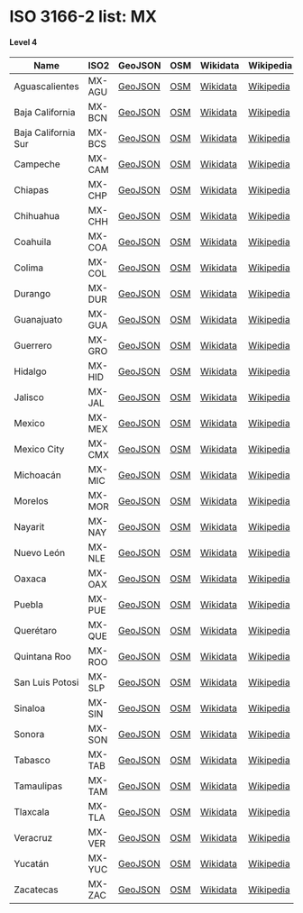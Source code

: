 # ISO 3166-2 list: MX


#### Level 4
Name | ISO2 | GeoJSON | OSM | Wikidata | Wikipedia | population 
--- | --- | --- | --- | --- | --- | --: 
Aguascalientes | MX-AGU | [GeoJSON](../../geojson/q8/iso2/MX/MX-AGU.geojson) | [OSM](https://www.openstreetmap.org/relation/2610002) | [Wikidata](https://www.wikidata.org/wiki/Q79952) | [Wikipedia](http://en.wikipedia.org/wiki/es%3AAguascalientes) | 1,312,544
Baja California | MX-BCN | [GeoJSON](../../geojson/q8/iso2/MX/MX-BCN.geojson) | [OSM](https://www.openstreetmap.org/relation/2589601) | [Wikidata](https://www.wikidata.org/wiki/Q58731) | [Wikipedia](http://en.wikipedia.org/wiki/es%3ABaja%20California) | 3,315,766
Baja California Sur | MX-BCS | [GeoJSON](../../geojson/q8/iso2/MX/MX-BCS.geojson) | [OSM](https://www.openstreetmap.org/relation/2589611) | [Wikidata](https://www.wikidata.org/wiki/Q46508) | [Wikipedia](http://en.wikipedia.org/wiki/es%3ABaja%20California%20Sur) | 637,026
Campeche | MX-CAM | [GeoJSON](../../geojson/q8/iso2/MX/MX-CAM.geojson) | [OSM](https://www.openstreetmap.org/relation/2568834) | [Wikidata](https://www.wikidata.org/wiki/Q80908) | [Wikipedia](http://en.wikipedia.org/wiki/es%3ACampeche) | 899,931
Chiapas | MX-CHP | [GeoJSON](../../geojson/q8/iso2/MX/MX-CHP.geojson) | [OSM](https://www.openstreetmap.org/relation/2556679) | [Wikidata](https://www.wikidata.org/wiki/Q60123) | [Wikipedia](http://en.wikipedia.org/wiki/es%3AChiapas) | 5,217,908
Chihuahua | MX-CHH | [GeoJSON](../../geojson/q8/iso2/MX/MX-CHH.geojson) | [OSM](https://www.openstreetmap.org/relation/1673425) | [Wikidata](https://www.wikidata.org/wiki/Q655) | [Wikipedia](http://en.wikipedia.org/wiki/es%3AChihuahua) | 3,556,574
Coahuila | MX-COA | [GeoJSON](../../geojson/q8/iso2/MX/MX-COA.geojson) | [OSM](https://www.openstreetmap.org/relation/1661524) | [Wikidata](https://www.wikidata.org/wiki/Q53079) | [Wikipedia](http://en.wikipedia.org/wiki/es%3ACoahuila%20de%20Zaragoza) | 2,954,915
Colima | MX-COL | [GeoJSON](../../geojson/q8/iso2/MX/MX-COL.geojson) | [OSM](https://www.openstreetmap.org/relation/2340912) | [Wikidata](https://www.wikidata.org/wiki/Q61309) | [Wikipedia](http://en.wikipedia.org/wiki/es%3AColima) | 650,555
Durango | MX-DUR | [GeoJSON](../../geojson/q8/iso2/MX/MX-DUR.geojson) | [OSM](https://www.openstreetmap.org/relation/2399740) | [Wikidata](https://www.wikidata.org/wiki/Q79918) | [Wikipedia](http://en.wikipedia.org/wiki/es%3ADurango) | 1,754,754
Guanajuato | MX-GUA | [GeoJSON](../../geojson/q8/iso2/MX/MX-GUA.geojson) | [OSM](https://www.openstreetmap.org/relation/2340909) | [Wikidata](https://www.wikidata.org/wiki/Q46475) | [Wikipedia](http://en.wikipedia.org/wiki/es%3AGuanajuato) | 5,853,677
Guerrero | MX-GRO | [GeoJSON](../../geojson/q8/iso2/MX/MX-GRO.geojson) | [OSM](https://www.openstreetmap.org/relation/2439316) | [Wikidata](https://www.wikidata.org/wiki/Q60158) | [Wikipedia](http://en.wikipedia.org/wiki/es%3AEstado%20de%20Guerrero) | 3,533,251
Hidalgo | MX-HID | [GeoJSON](../../geojson/q8/iso2/MX/MX-HID.geojson) | [OSM](https://www.openstreetmap.org/relation/1376490) | [Wikidata](https://www.wikidata.org/wiki/Q80903) | [Wikipedia](http://en.wikipedia.org/wiki/es%3AEstado%20de%20Hidalgo) | 2,858,359
Jalisco | MX-JAL | [GeoJSON](../../geojson/q8/iso2/MX/MX-JAL.geojson) | [OSM](https://www.openstreetmap.org/relation/2340910) | [Wikidata](https://www.wikidata.org/wiki/Q13160) | [Wikipedia](http://en.wikipedia.org/wiki/es%3AJalisco) | 7,844,830
Mexico | MX-MEX | [GeoJSON](../../geojson/q8/iso2/MX/MX-MEX.geojson) | [OSM](https://www.openstreetmap.org/relation/1376489) | [Wikidata](https://www.wikidata.org/wiki/Q82112) | [Wikipedia](http://en.wikipedia.org/wiki/es%3AEstado%20de%20M%C3%A9xico) | 16,187,608
Mexico City | MX-CMX | [GeoJSON](../../geojson/q8/iso2/MX/MX-CMX.geojson) | [OSM](https://www.openstreetmap.org/relation/1376330) | [Wikidata](https://www.wikidata.org/wiki/Q1489) | [Wikipedia](http://en.wikipedia.org/wiki/en%3AMexico%20City) | 8,918,653
Michoacán | MX-MIC | [GeoJSON](../../geojson/q8/iso2/MX/MX-MIC.geojson) | [OSM](https://www.openstreetmap.org/relation/2340636) | [Wikidata](https://www.wikidata.org/wiki/Q79861) | [Wikipedia](http://en.wikipedia.org/wiki/es%3AMichoac%C3%A1n) | 4,584,471
Morelos | MX-MOR | [GeoJSON](../../geojson/q8/iso2/MX/MX-MOR.geojson) | [OSM](https://www.openstreetmap.org/relation/1376332) | [Wikidata](https://www.wikidata.org/wiki/Q66117) | [Wikipedia](http://en.wikipedia.org/wiki/es%3AMorelos) | 1,777,227
Nayarit | MX-NAY | [GeoJSON](../../geojson/q8/iso2/MX/MX-NAY.geojson) | [OSM](https://www.openstreetmap.org/relation/7695827) | [Wikidata](https://www.wikidata.org/wiki/Q79920) | [Wikipedia](http://en.wikipedia.org/wiki/es%3ANayarit) | 1,223,797
Nuevo León | MX-NLE | [GeoJSON](../../geojson/q8/iso2/MX/MX-NLE.geojson) | [OSM](https://www.openstreetmap.org/relation/1661523) | [Wikidata](https://www.wikidata.org/wiki/Q15282) | [Wikipedia](http://en.wikipedia.org/wiki/es%3ANuevo%20Le%C3%B3n) | 5,189,970
Oaxaca | MX-OAX | [GeoJSON](../../geojson/q8/iso2/MX/MX-OAX.geojson) | [OSM](https://www.openstreetmap.org/relation/2529822) | [Wikidata](https://www.wikidata.org/wiki/Q34110) | [Wikipedia](http://en.wikipedia.org/wiki/es%3AOaxaca) | 3,967,889
Puebla | MX-PUE | [GeoJSON](../../geojson/q8/iso2/MX/MX-PUE.geojson) | [OSM](https://www.openstreetmap.org/relation/1376491) | [Wikidata](https://www.wikidata.org/wiki/Q79923) | [Wikipedia](http://en.wikipedia.org/wiki/es%3APuebla) | 6,168,883
Querétaro | MX-QUE | [GeoJSON](../../geojson/q8/iso2/MX/MX-QUE.geojson) | [OSM](https://www.openstreetmap.org/relation/2340903) | [Wikidata](https://www.wikidata.org/wiki/Q79754) | [Wikipedia](http://en.wikipedia.org/wiki/es%3AQuer%C3%A9taro) | 2,038,372
Quintana Roo | MX-ROO | [GeoJSON](../../geojson/q8/iso2/MX/MX-ROO.geojson) | [OSM](https://www.openstreetmap.org/relation/2614434) | [Wikidata](https://www.wikidata.org/wiki/Q80245) | [Wikipedia](http://en.wikipedia.org/wiki/es%3AQuintana%20Roo) | 1,325,578
San Luis Potosi | MX-SLP | [GeoJSON](../../geojson/q8/iso2/MX/MX-SLP.geojson) | [OSM](https://www.openstreetmap.org/relation/4086617) | [Wikidata](https://www.wikidata.org/wiki/Q78980) | [Wikipedia](http://en.wikipedia.org/wiki/es%3ASan%20Luis%20Potos%C3%AD) | 2,717,820
Sinaloa | MX-SIN | [GeoJSON](../../geojson/q8/iso2/MX/MX-SIN.geojson) | [OSM](https://www.openstreetmap.org/relation/2455086) | [Wikidata](https://www.wikidata.org/wiki/Q80252) | [Wikipedia](http://en.wikipedia.org/wiki/es%3ASinaloa) | 2,966,700
Sonora | MX-SON | [GeoJSON](../../geojson/q8/iso2/MX/MX-SON.geojson) | [OSM](https://www.openstreetmap.org/relation/1673426) | [Wikidata](https://www.wikidata.org/wiki/Q46422) | [Wikipedia](http://en.wikipedia.org/wiki/es%3ASonora) | 2,850,330
Tabasco | MX-TAB | [GeoJSON](../../geojson/q8/iso2/MX/MX-TAB.geojson) | [OSM](https://www.openstreetmap.org/relation/2556680) | [Wikidata](https://www.wikidata.org/wiki/Q80914) | [Wikipedia](http://en.wikipedia.org/wiki/es%3ATabasco) | 2,395,272
Tamaulipas | MX-TAM | [GeoJSON](../../geojson/q8/iso2/MX/MX-TAM.geojson) | [OSM](https://www.openstreetmap.org/relation/2415518) | [Wikidata](https://www.wikidata.org/wiki/Q80007) | [Wikipedia](http://en.wikipedia.org/wiki/es%3ATamaulipas) | 3,441,698
Tlaxcala | MX-TLA | [GeoJSON](../../geojson/q8/iso2/MX/MX-TLA.geojson) | [OSM](https://www.openstreetmap.org/relation/1375274) | [Wikidata](https://www.wikidata.org/wiki/Q82681) | [Wikipedia](http://en.wikipedia.org/wiki/es%3ATlaxcala) | 1,272,847
Veracruz | MX-VER | [GeoJSON](../../geojson/q8/iso2/MX/MX-VER.geojson) | [OSM](https://www.openstreetmap.org/relation/2415761) | [Wikidata](https://www.wikidata.org/wiki/Q60130) | [Wikipedia](http://en.wikipedia.org/wiki/es%3AVeracruz%20de%20Ignacio%20de%20la%20Llave) | 8,112,505
Yucatán | MX-YUC | [GeoJSON](../../geojson/q8/iso2/MX/MX-YUC.geojson) | [OSM](https://www.openstreetmap.org/relation/2614435) | [Wikidata](https://www.wikidata.org/wiki/Q60176) | [Wikipedia](http://en.wikipedia.org/wiki/es%3AYucat%C3%A1n) | 2,097,175
Zacatecas | MX-ZAC | [GeoJSON](../../geojson/q8/iso2/MX/MX-ZAC.geojson) | [OSM](https://www.openstreetmap.org/relation/2399704) | [Wikidata](https://www.wikidata.org/wiki/Q80269) | [Wikipedia](http://en.wikipedia.org/wiki/es%3AZacatecas) | 1,690,868
